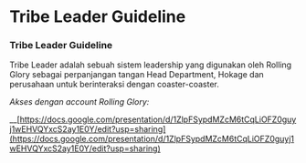 # Tribe Leader Guideline

### Tribe Leader Guideline

Tribe Leader adalah sebuah sistem leadership yang digunakan oleh Rolling Glory sebagai perpanjangan tangan Head Department, Hokage dan perusahaan untuk berinteraksi dengan coaster-coaster.

_Akses dengan account Rolling Glory:_

__[https://docs.google.com/presentation/d/1ZlpFSypdMZcM6tCqLiOFZ0guyj1wEHVQYxcS2ay1E0Y/edit?usp=sharing](https://docs.google.com/presentation/d/1ZlpFSypdMZcM6tCqLiOFZ0guyj1wEHVQYxcS2ay1E0Y/edit?usp=sharing)
